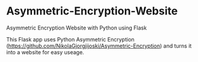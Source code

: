 # Asymmetric-Encryption-Website
Asymmetric Encryption Website with Python using Flask

This Flask app uses Python Asymmetric Encryption (https://github.com/NikolaGjorgjijoski/Asymmetric-Encryption) and turns it into a website for easy useage.
